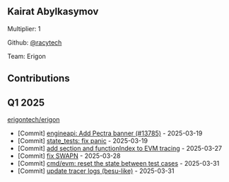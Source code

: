 
## Kairat Abylkasymov
Multiplier: 1

Github: [@racytech](https://github.com/racytech)

Team: Erigon

## Contributions

## Q1 2025

[erigontech/erigon](https://github.com/erigontech/erigon)
* [Commit] [engineapi: Add Pectra banner (#13785)](https://github.com/erigontech/erigon/commit/cc17bd0eca1575dd40d264994da71e29e94850c4) - 2025-03-19
* [Commit] [state_tests: fix panic](https://github.com/erigontech/erigon/commit/7ecd23765720f0c9790bd9cff7571cbf68962f49) - 2025-03-19
* [Commit] [add section and functionIndex to EVM tracing](https://github.com/erigontech/erigon/commit/2e341b308984122ce942856abb9086920a69feb9) - 2025-03-27
* [Commit] [fix SWAPN](https://github.com/erigontech/erigon/commit/44e543171cdd65154addfeb9a7468566d1d25710) - 2025-03-28
* [Commit] [cmd/evm: reset the state between test cases](https://github.com/erigontech/erigon/commit/0c2248271bf80f8b8ed1a1d652a4a757edb9edb0) - 2025-03-31
* [Commit] [update tracer logs (besu-like)](https://github.com/erigontech/erigon/commit/f98ff8f2ce9363369626c71f67bad7200faa34c4) - 2025-03-31
